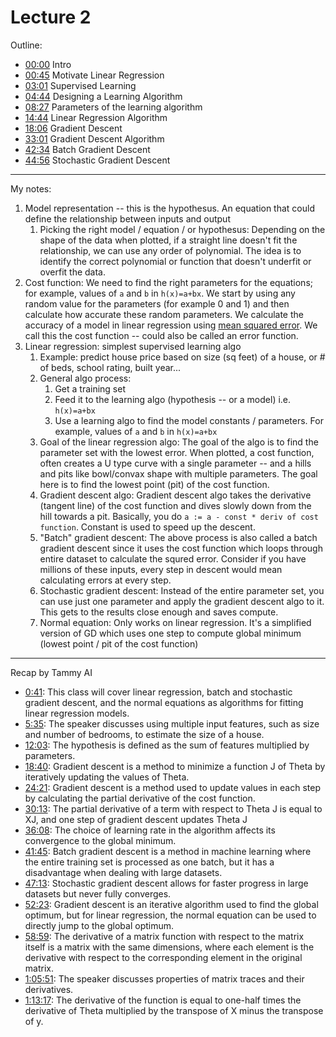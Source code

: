 # Lecture 2

Outline: 
* [00:00](https://www.youtube.com/watch?v=4b4MUYve_U8&list=PLoROMvodv4rMiGQp3WXShtMGgzqpfVfbU&index=2&t=0s)  Intro 
* [00:45](https://www.youtube.com/watch?v=4b4MUYve_U8&list=PLoROMvodv4rMiGQp3WXShtMGgzqpfVfbU&index=2&t=45s) Motivate Linear Regression 
* [03:01](https://www.youtube.com/watch?v=4b4MUYve_U8&list=PLoROMvodv4rMiGQp3WXShtMGgzqpfVfbU&index=2&t=181s) Supervised Learning 
* [04:44](https://www.youtube.com/watch?v=4b4MUYve_U8&list=PLoROMvodv4rMiGQp3WXShtMGgzqpfVfbU&index=2&t=284s) Designing a Learning Algorithm 
* [08:27](https://www.youtube.com/watch?v=4b4MUYve_U8&list=PLoROMvodv4rMiGQp3WXShtMGgzqpfVfbU&index=2&t=507s) Parameters of the learning algorithm 
* [14:44](https://www.youtube.com/watch?v=4b4MUYve_U8&list=PLoROMvodv4rMiGQp3WXShtMGgzqpfVfbU&index=2&t=884s) Linear Regression Algorithm 
* [18:06](https://www.youtube.com/watch?v=4b4MUYve_U8&list=PLoROMvodv4rMiGQp3WXShtMGgzqpfVfbU&index=2&t=1086s) Gradient Descent 
* [33:01](https://www.youtube.com/watch?v=4b4MUYve_U8&list=PLoROMvodv4rMiGQp3WXShtMGgzqpfVfbU&index=2&t=1981s) Gradient Descent Algorithm 
* [42:34](https://www.youtube.com/watch?v=4b4MUYve_U8&list=PLoROMvodv4rMiGQp3WXShtMGgzqpfVfbU&index=2&t=2554s) Batch Gradient Descent 
* [44:56](https://www.youtube.com/watch?v=4b4MUYve_U8&list=PLoROMvodv4rMiGQp3WXShtMGgzqpfVfbU&index=2&t=2696s) Stochastic Gradient Descent

---

My notes:
1. Model representation -- this is the hypothesus. An equation that could define the relationship between inputs and output
    1. Picking the right model / equation / or hypothesus: Depending on the shape of the data when plotted, if a straight line  doesn't fit the relationship, we can use any order of polynomial. The idea is to identify the correct polynomial or function that doesn't underfit or overfit the data. 
1. Cost function: We need to find the right parameters for the equations; for example, values of `a` and `b` in `h(x)=a+bx`. We start by using any random value for the parameters (for example 0 and 1) and then calculate how accurate these random parameters. We calculate the accuracy of a model in linear regression using [mean squared error](https://en.wikipedia.org/wiki/Mean_squared_error). We call this the cost function -- could also be called an error function. 
1. Linear regression: simplest supervised learning algo
    1. Example: predict house price based on size (sq feet) of a house, or # of beds, school rating, built year...
    1. General algo process:
        1. Get a training set
        1. Feed it to the learning algo (hypothesis -- or a model) i.e. `h(x)=a+bx`
        1. Use a learning algo to find the model constants / parameters. For example, values of `a` and `b` in `h(x)=a+bx`
    1. Goal of the linear regression algo: The goal of the algo is to find the parameter set with the lowest error. When plotted, a cost function, often creates a U type curve with a single parameter -- and a hills and pits like bowl/convax shape with multiple parameters. The goal here is to find the lowest point (pit) of the cost function.
    1. Gradient descent algo: Gradient descent algo takes the derivative (tangent line) of the cost function and dives slowly down from the hill towards a pit. Basically, you do `a := a - const * deriv of cost function`. Constant is used to speed up the descent. 
    1. "Batch" gradient descent: The above process is also called a batch gradient descent since it uses the cost function which loops through entire dataset to calculate the squred error. Consider if you have millions of these inputs, every step in descent would mean calculating errors at every step. 
    1. Stochastic gradient descent: Instead of the entire parameter set, you can use just one parameter and apply the gradient descent algo to it. This gets to the results close enough and saves compute.
    1. Normal equation: Only works on linear regression. It's a simplified version of GD which uses one step to compute global minimum (lowest point / pit of the cost function)
---

Recap by Tammy AI
* [0:41](https://www.youtube.com/watch?v=4b4MUYve_U8&t=41s):  This class will cover linear regression, batch and stochastic gradient descent, and the normal equations as algorithms for fitting linear regression models.
* [5:35](https://www.youtube.com/watch?v=4b4MUYve_U8&t=335s):  The speaker discusses using multiple input features, such as size and number of bedrooms, to estimate the size of a house.
* [12:03](https://www.youtube.com/watch?v=4b4MUYve_U8&t=723s):  The hypothesis is defined as the sum of features multiplied by parameters.
* [18:40](https://www.youtube.com/watch?v=4b4MUYve_U8&t=1120s):  Gradient descent is a method to minimize a function J of Theta by iteratively updating the values of Theta.
* [24:21](https://www.youtube.com/watch?v=4b4MUYve_U8&t=1461s):  Gradient descent is a method used to update values in each step by calculating the partial derivative of the cost function.
* [30:13](https://www.youtube.com/watch?v=4b4MUYve_U8&t=1813s):  The partial derivative of a term with respect to Theta J is equal to XJ, and one step of gradient descent updates Theta J
* [36:08](https://www.youtube.com/watch?v=4b4MUYve_U8&t=2168s):  The choice of learning rate in the algorithm affects its convergence to the global minimum.
* [41:45](https://www.youtube.com/watch?v=4b4MUYve_U8&t=2505s):  Batch gradient descent is a method in machine learning where the entire training set is processed as one batch, but it has a disadvantage when dealing with large datasets.
* [47:13](https://www.youtube.com/watch?v=4b4MUYve_U8&t=2833s):  Stochastic gradient descent allows for faster progress in large datasets but never fully converges.
* [52:23](https://www.youtube.com/watch?v=4b4MUYve_U8&t=3143s):  Gradient descent is an iterative algorithm used to find the global optimum, but for linear regression, the normal equation can be used to directly jump to the global optimum.
* [58:59](https://www.youtube.com/watch?v=4b4MUYve_U8&t=3539s):  The derivative of a matrix function with respect to the matrix itself is a matrix with the same dimensions, where each element is the derivative with respect to the corresponding element in the original matrix.
* [1:05:51](https://www.youtube.com/watch?v=4b4MUYve_U8&t=3951s):  The speaker discusses properties of matrix traces and their derivatives.
* [1:13:17](https://www.youtube.com/watch?v=4b4MUYve_U8&t=4397s):  The derivative of the function is equal to one-half times the derivative of Theta multiplied by the transpose of X minus the transpose of y.